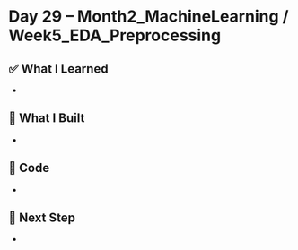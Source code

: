 # Day 29 – Month2_MachineLearning / Week5_EDA_Preprocessing

## ✅ What I Learned
- 

## 🔨 What I Built
- 

## 📂 Code
- 

## 🎯 Next Step
- 
